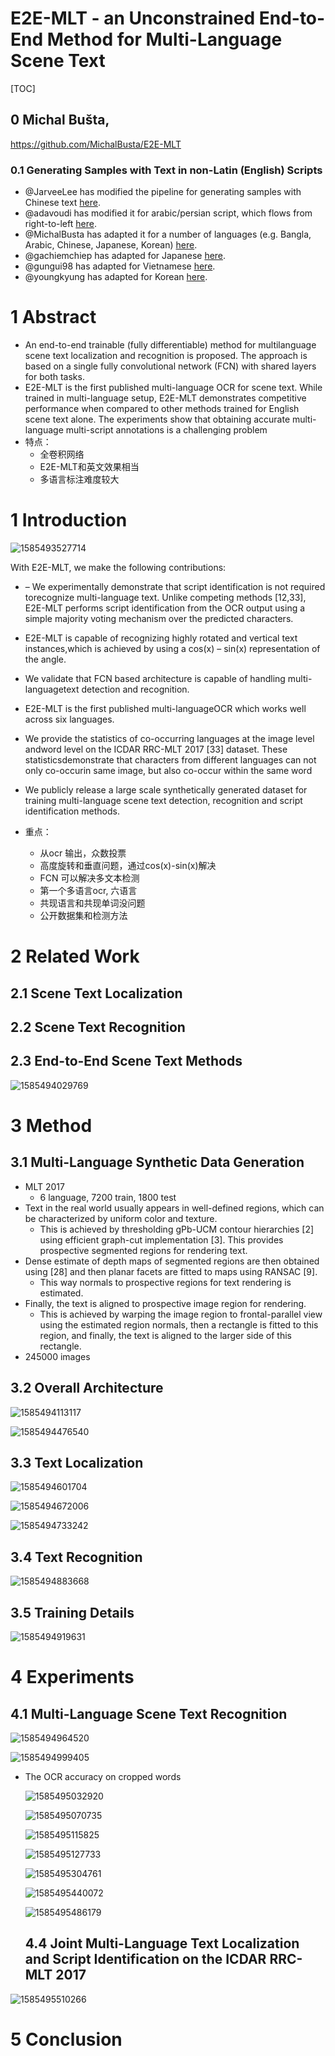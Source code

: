 # E2E-MLT - an Unconstrained End-to-End Method for Multi-Language Scene Text
[TOC]



## 0 Michal Bušta, 

https://github.com/MichalBusta/E2E-MLT

### 0.1 Generating Samples with Text in non-Latin (English) Scripts

-   @JarveeLee has modified the pipeline for generating samples with Chinese text [here](https://github.com/JarveeLee/SynthText_Chinese_version).
-   @adavoudi has modified it for arabic/persian script, which flows from right-to-left [here](https://github.com/adavoudi/SynthText).
-   @MichalBusta has adapted it for a number of languages (e.g. Bangla, Arabic, Chinese, Japanese, Korean) [here](https://github.com/MichalBusta/E2E-MLT).
-   @gachiemchiep has adapted for Japanese [here](https://github.com/gachiemchiep/SynthText).
-   @gungui98 has adapted for Vietnamese [here](https://github.com/gungui98/SynthText).
-   @youngkyung has adapted for Korean [here](https://github.com/youngkyung/SynthText_kr).

# 1 Abstract

-   An end-to-end trainable (fully differentiable) method for multilanguage
    scene text localization and recognition is proposed. The approach
    is based on a single fully convolutional network (FCN) with
    shared layers for both tasks.
-   E2E-MLT is the first published multi-language OCR for scene text. While
    trained in multi-language setup, E2E-MLT demonstrates competitive
    performance when compared to other methods trained for English scene
    text alone. The experiments show that obtaining accurate multi-language
    multi-script annotations is a challenging problem
-   特点：
    -   全卷积网络
    -   E2E-MLT和英文效果相当
    -   多语言标注难度较大



# 1 Introduction

![1585493527714](1585493527714.png)



With E2E-MLT, we make the following contributions:

-   – We experimentally demonstrate that script identification is not required torecognize multi-language text. Unlike competing methods [12,33], E2E-MLT performs script identification from the OCR output using a simple majority voting mechanism over the predicted characters.
-   E2E-MLT is capable of recognizing highly rotated and vertical text instances,which is achieved by using a cos(x) – sin(x) representation of the angle.
-    We validate that FCN based architecture is capable of handling multi-languagetext detection and recognition.  

- E2E-MLT is the first published multi-languageOCR which works well across six languages.
- We provide the statistics of co-occurring languages at the image level andword level on the ICDAR RRC-MLT 2017 [33] dataset. These statisticsdemonstrate that characters from different languages can not only co-occurin same image, but also co-occur within the same word
- We publicly release a large scale synthetically generated dataset for training multi-language scene text detection, recognition and script identification methods.
- 重点：
    - 从ocr 输出，众数投票
    - 高度旋转和垂直问题，通过cos(x)-sin(x)解决
    - FCN 可以解决多文本检测
    - 第一个多语言ocr, 六语言
    - 共现语言和共现单词没问题
    - 公开数据集和检测方法



# 2 Related Work

## 2.1 Scene Text Localization

## 2.2 Scene Text Recognition

## 2.3 End-to-End Scene Text Methods

![1585494029769](1585494029769.png)

# 3 Method

## 3.1 Multi-Language Synthetic Data Generation



-   MLT 2017
    -    6 language, 7200 train, 1800 test
-   Text in the real world usually appears in well-defined regions, which can be
    characterized by uniform color and texture.
    -   This is achieved by thresholding gPb-UCM contour hierarchies [2] using efficient graph-cut implementation [3]. This provides prospective segmented regions for rendering text.
-   Dense estimate of depth maps of segmented regions are then obtained using
    [28] and then planar facets are fitted to maps using RANSAC [9].
    -   This way normals to prospective regions for text rendering is estimated.
-   Finally, the text is aligned to prospective image region for rendering.
    -   This is achieved by warping the image region to frontal-parallel view using the estimated region normals, then a rectangle is fitted to this region, and finally, the text is aligned to the larger side of this rectangle.
-   245000 images



## 3.2 Overall Architecture

![1585494113117](1585494113117.png)

![1585494476540](1585494476540.png)

## 3.3 Text Localization

![1585494601704](1585494601704.png)

![1585494672006](1585494672006.png)

![1585494733242](1585494733242.png)

## 3.4 Text Recognition

![1585494883668](1585494883668.png)

## 3.5 Training Details

![1585494919631](1585494919631.png)



# 4 Experiments

## 4.1 Multi-Language Scene Text Recognition

![1585494964520](1585494964520.png)

![1585494999405](1585494999405.png)

-   The OCR accuracy on cropped words

    ![1585495032920](1585495032920.png)

    ![1585495070735](1585495070735.png)

    ![1585495115825](1585495115825.png)

    ![1585495127733](1585495127733.png)

    ![1585495304761](1585495304761.png)

    ![1585495440072](1585495440072.png)

    ![1585495486179](1585495486179.png)

    ## 4.4 Joint Multi-Language Text Localization and Script Identification on the ICDAR RRC-MLT 2017

![1585495510266](1585495510266.png)



# 5 Conclusion


